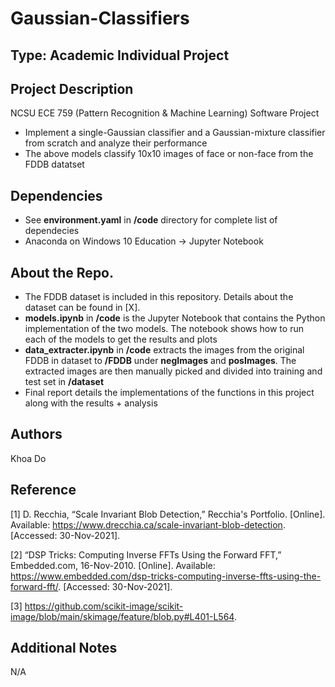 # Gaussian-Classifiers

## Type: Academic Individual Project

## Project Description
NCSU ECE 759 (Pattern Recognition & Machine Learning) Software Project
  - Implement a single-Gaussian classifier and a Gaussian-mixture classifier from scratch and analyze their performance
  - The above models classify 10x10 images of face or non-face from the FDDB datatset

## Dependencies
  - See **environment.yaml** in **/code** directory for complete list of dependecies  
  - Anaconda on Windows 10 Education -> Jupyter Notebook
  
## About the Repo.
  - The FDDB dataset is included in this repository.  Details about the dataset can be found in [X].
  - **models.ipynb** in **/code** is the Jupyter Notebook that contains the Python implementation of the two models.  The notebook shows how to run each of the models to get the results and plots
  - **data_extracter.ipynb** in **/code** extracts the images from the original FDDB in dataset to **/FDDB** under **negImages** and **posImages**.  The extracted images are then manually picked and divided into training and test set in **/dataset**
  - Final report details the implementations of the functions in this project along with the results + analysis

## Authors
Khoa Do

## Reference
[1]  D. Recchia, “Scale Invariant Blob Detection,” Recchia's Portfolio. [Online]. Available: https://www.drecchia.ca/scale-invariant-blob-detection. [Accessed: 30-Nov-2021].

[2] “DSP Tricks: Computing Inverse FFTs Using the Forward FFT,” Embedded.com, 16-Nov-2010. [Online]. Available: https://www.embedded.com/dsp-tricks-computing-inverse-ffts-using-the-forward-fft/. [Accessed: 30-Nov-2021].

[3] https://github.com/scikit-image/scikit-image/blob/main/skimage/feature/blob.py#L401-L564.

## Additional Notes
N/A
